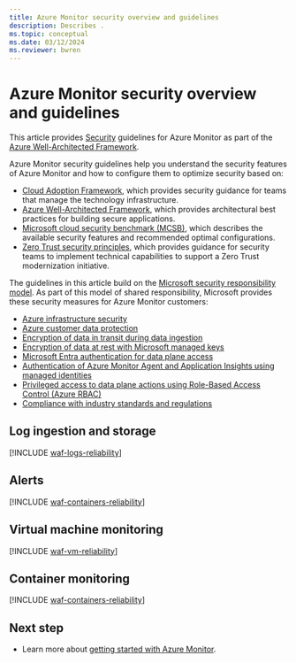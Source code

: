 ```yaml
---
title: Azure Monitor security overview and guidelines
description: Describes .
ms.topic: conceptual
ms.date: 03/12/2024
ms.reviewer: bwren
---
```


# Azure Monitor security overview and guidelines

This article provides [Security](/azure/architecture/framework/security/) guidelines for Azure Monitor as part of the [Azure Well-Architected Framework](/azure/architecture/framework/).

Azure Monitor security guidelines help you understand the security features of Azure Monitor and how to configure them to optimize security based on:

* [Cloud Adoption Framework](/azure/cloud-adoption-framework/secure/overview), which provides security guidance for teams that manage the technology infrastructure.
* [Azure Well-Architected Framework](/azure/architecture/framework/), which provides architectural best practices for building secure applications.
* [Microsoft cloud security benchmark (MCSB)](/security/benchmark/azure/overview), which describes the available security features and recommended optimal configurations.
* [Zero Trust security principles](/security/zero-trust/zero-trust-overview), which provides guidance for security teams to implement technical capabilities to support a Zero Trust modernization initiative.

The guidelines in this article build on the [Microsoft security responsibility model](/azure/security/fundamentals/shared-responsibility). As part of this model of shared responsibility, Microsoft provides these security measures for Azure Monitor customers:

* [Azure infrastructure security](/azure/security/fundamentals/infrastructure)
* [Azure customer data protection](/azure/security/fundamentals/protection-customer-data)
* [Encryption of data in transit during data ingestion](/azure/security/fundamentals/double-encryption#data-in-transit)
* [Encryption of data at rest with Microsoft managed keys](/azure/security/fundamentals/encryption-atrest#encryption-at-rest-in-microsoft-cloud-services)
* [Microsoft Entra authentication for data plane access](/azure/azure-monitor/app/azure-ad-authentication)
* [Authentication of Azure Monitor Agent and Application Insights using managed identities](/entra/identity/managed-identities-azure-resources/overview)
* [Privileged access to data plane actions using Role-Based Access Control (Azure RBAC)](/azure/role-based-access-control/overview)
* [Compliance with industry standards and regulations](/azure/compliance/offerings)


## Log ingestion and storage

[!INCLUDE [waf-logs-reliability](includes/waf-logs-security.md)]

## Alerts

[!INCLUDE [waf-containers-reliability](includes/waf-alerts-security.md)]

## Virtual machine monitoring

[!INCLUDE [waf-vm-reliability](includes/waf-vm-security.md)]

## Container monitoring

[!INCLUDE [waf-containers-reliability](includes/waf-containers-security.md)]

## Next step

* Learn more about [getting started with Azure Monitor](getting-started.md).
